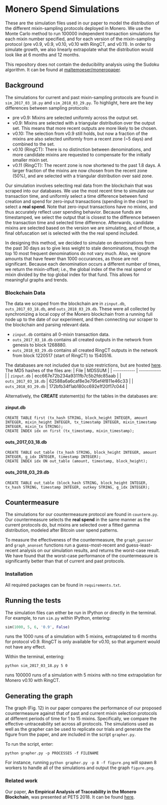 # Monero Spend Simulations

These are the simulation files used in our paper to model the distribution of the different mixin-sampling protocols deployed in Monero. We use the Monte Carlo method to run 100000 independent transaction simulations for each mixin number specified, and for each version of the mixin-sampling protocol (pre v0.9, v0.9, v0.10, v0.10 with RingCT, and v0.11). In order to simulate growth, we also linearly extrapolate what the distribution would look like at 6 months and 12 months. 

This repository does not contain the deducibility analysis using the Sudoku algorithm. It can be found at [maltemoeser/moneropaper](https://github.com/maltemoeser/moneropaper).

## Background

The simulations for current and past mixin-sampling protocols are found in ```sim_2017_03_18.py``` and ```sim_2018_03_29.py```. To highlight, here are the key differences between sampling protocols:
* pre v0.9: Mixins are selected uniformly across the output set.
* v0.9: Mixins are selected with a triangular distribution over the output set. This means that more recent outputs are more likely to be chosen.
* v0.10: The selection from v0.9 still holds, but now a fraction of the mixins are also selected uniformly from a recent zone (~5 days) and combined to the set.
* v0.10 (RingCT): There is no distinction between denominations, and more candidate mixins are requested to compensate for the initially smaller mixin set.
* v0.11 (RingCT): The recent zone is now shortened to the past 1.8 days. A larger fraction of the mixins are now chosen from the recent zone (50%), and are selected with a triangular distribution over said zone.

Our simulation involves selecting real data from the blockchain that was scraped into our databases. We use the most recent time to simulate our transaction time, and uniformly select a time difference between fund creation and spend for zero-input transactions (spending in the clear) to select a **real spend**. Note that zero-input transactions have no mixins, and thus accurately reflect user spending behavior. Because funds are timestamped, we select the output that is closest to the difference between the transaction time and selected time difference. Afterwards, candidate mixins are selected based on the version we are simulating, and of those, a final obfuscation set is selected with the the real spend included. 

In designing this method, we decided to simulate on denominations from the past 30 days as to give less weight to stale denominations, though the top 10 most frequent denominations do not vary much. Also, we ignore amounts that have fewer than 1000 occurances, as those are not significant. Because each denomination occurs a different number of times, we return the mixin-offset; i.e., the global index of the the real spend or mixin divided by the top global index for that fund. This allows for meaningful graphs and trends.

### Blockchain Data

The data we scraped from the blockchain are in  ```zinput.db```, ```outs_2017_03_18.db```, and ```outs_2018_03_29.db```. These were all collected by synchronizing a local copy of the Monero blockchain from a running full node up to the date of our experiment, and then connecting our scraper to the blockchain and parsing relevant data.
* ```zinput.db``` contains all 0-mixin transaction data.
* ```outs_2017_03_18.db``` contains all created outputs in the network from genesis to block 1268880. 
* ```outs_2018_03_29.db``` contains all created RingCT outputs in the network from block 1220517 (start of RingCT) to 1540516. 

The databases are not included due to size restrictions, but are hosted [here](https://uofi.box.com/s/0tu8i9hezx11geujl5e3q3dufm6smxgd). The MD5 hashes of the files are:
| File      | MD5SUM |
| ----------- | ----------- |
| ```zinput.db```      | ecc667e72b234a9311fb7c5b2fdc85aab |
| ```outs_2017_03_18.db```   | 62588a6a6caf8e3e795ef4f811e46c33 |
| ```outs_2018_03_29.db```   | 172bfb34f1ab180cc692e1f20f17c044 |

Alternatively, the **CREATE** statement(s) for the tables in the databases are:

#### zinput.db
```sqlite3
CREATE TABLE first (tx_hash STRING, block_height INTEGER, amount INTEGER, mixin_height INTEGER, tx_timestamp INTEGER, mixin_timestamp INTEGER, mixin_tx STRING);
CREATE INDEX idx on first (tx_timestamp, mixin_timestamp);
```
#### outs_2017_03_18.db
```sqlite3
CREATE TABLE out_table (tx_hash STRING, block_height INTEGER, amount INTEGER, g_idx INTEGER, timestamp INTEGER);
CREATE INDEX idx ON out_table (amount, timestamp, block_height);
```
#### outs_2018_03_29.db
```sqlite3
CREATE TABLE out_table (block_hash STRING, block_height INTEGER, tx_hash STRING, timestamp INTEGER, outkey STRING, g_idx INTEGER);
```    

## Countermeasure

The simulations for our countermeasure protocol are found in ```counterm.py```.
Our countermeasure selects the **real spend** in the same manner as the current protocols do, but mixins are selected over a fitted gamma distribution, modeled after Bitcoin user spend patterns.

To measure the effectiveness of the countermeasure, the `graph_guesser` and `graph_anonset` functions run a guess-most-recent and guess-least-recent analysis on our simulation results, and returns the worst-case result. We have found that the worst-case performance of the countermeasure is significantly better than that of current and past protocols.

### Installation

All required packages can be found in ```requirements.txt```.

## Running the tests

The simulation files can either be run in IPython or directly in the terminal. For example, to run ```sim.py``` within IPython, entering:
```python
sim(1000, 5, 6, '0.9', False)
```
runs the 1000 runs of a simulation with 5 mixins, extrapolated to 6 months for protocol v0.9. RingCT is only available for v0.10, so that argument would not have any effect.

Within the terminal, entering:
```
python sim_2017_03_18.py 5 0 
```
runs 100000 runs of a simulation with 5 mixins with no time extrapolation for Monero v0.10 with RingCT.

## Generating the graph

The graph (Fig. 12) in our paper compares the performance of our proposed countermeasure against that of past and current mixin selection protocols at different periods of time for 1 to 15 mixins. Specifically, we compare the effective-untraceability set across all protocols. The simulations used as well as the grapher can be used to replicate our trials and generate the figure from the paper, and are included in the script ```grapher.py```. 

To run the script, enter:
```
python grapher.py -p PROCESSES -f FILENAME
```

For instance, running ```python grapher.py -p 8 -f figure.png``` will spawn 8 workers to handle all of the simulations and output the graph ```figure.png```.

### Related work

Our paper, **An Empirical Analysis of Traceability in the Monero Blockchain**, was presented at PETS 2018. It can be found [here](https://arxiv.org/pdf/1704.04299.pdf).
